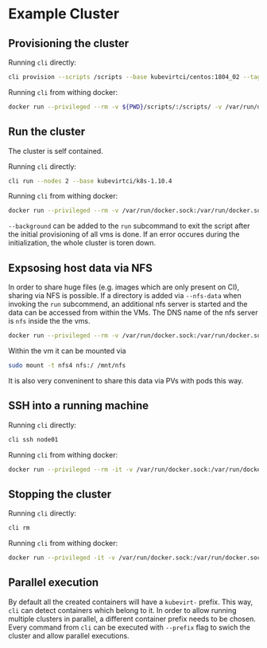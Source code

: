 # Example Cluster

## Provisioning the cluster

Running `cli` directly:

```bash
cli provision --scripts /scripts --base kubevirtci/centos:1804_02 --tag kubevirtci/k8s-1.10.4
```

Running `cli` from withing docker:

```bash
docker run --privileged --rm -v ${PWD}/scripts/:/scripts/ -v /var/run/docker.sock:/var/run/docker.sock kubevirtci/cli provision --scripts /scripts --base kubevirtci/centos:1804_02 --tag kubevirtci/k8s-1.10.4
```

## Run the cluster

The cluster is self contained.

Running `cli` directly:

```bash
cli run --nodes 2 --base kubevirtci/k8s-1.10.4
```

Running `cli` from withing docker:

```bash
docker run --privileged --rm -v /var/run/docker.sock:/var/run/docker.sock kubevirtci/cli:latest run --nodes 2 --base kubevirtci/k8s-1.10.4
```

`--background` can be added to the `run` subcommand to exit the script after
the initial provisioning of all vms is done. If an error occures during the
initialization, the whole cluster is toren down.

## Expsosing host data via NFS

In order to share huge files (e.g. images which are only present on CI),
sharing via NFS is possible. If a directory is added via `--nfs-data` when
invoking the `run` subcommend, an additional nfs server is started and the data
can be accessed from within the VMs. The DNS name of the nfs server is `nfs`
inside the the vms.

```bash
docker run --privileged --rm -v /var/run/docker.sock:/var/run/docker.sock -v /nfs/data:/nfs/data kubevirtci/cli:latest run --nfs-data /nfs/data --nodes 2 --base kubevirtci/k8s-1.10.4
```

Within the vm it can be mounted via

```bash
sudo mount -t nfs4 nfs:/ /mnt/nfs
```

It is also very conveninent to share this data via PVs with pods this way.

## SSH into a running machine

Running `cli` directly:

```bash
cli ssh node01
```

Running `cli` from withing docker:

```bash
docker run --privileged --rm -it -v /var/run/docker.sock:/var/run/docker.sock kubevirtci/cli:latest ssh node01 
```
## Stopping the cluster

Running `cli` directly:

```bash
cli rm
```

Running `cli` from withing docker:

```bash
docker run --privileged -it -v /var/run/docker.sock:/var/run/docker.sock kubevirtci/cli:latest rm 
```


## Parallel execution

By default all the created containers will have a `kubevirt-` prefix. This way,
`cli` can detect containers which belong to it. In order to allow running
multiple clusters in parallel, a different container prefix needs to be chosen.
Every command from `cli` can be executed with `--prefix` flag to swich the
cluster and allow parallel executions.
